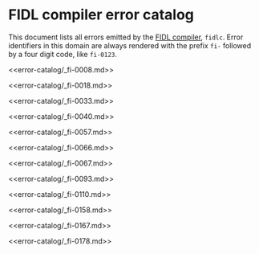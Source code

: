 # FIDL compiler error catalog

This document lists all errors emitted by the [FIDL compiler][docs-fidlc],
`fidlc`. Error identifiers in this domain are always rendered with the prefix
`fi-` followed by a four digit code, like `fi-0123`.

<!--

// LINT.IfChange

-->

<<error-catalog/_fi-0008.md>>

<<error-catalog/_fi-0018.md>>

<<error-catalog/_fi-0033.md>>

<<error-catalog/_fi-0040.md>>

<<error-catalog/_fi-0057.md>>

<<error-catalog/_fi-0066.md>>

<<error-catalog/_fi-0067.md>>

<<error-catalog/_fi-0093.md>>

<<error-catalog/_fi-0110.md>>

<<error-catalog/_fi-0158.md>>

<<error-catalog/_fi-0167.md>>

<<error-catalog/_fi-0178.md>>

<!--

// LINT.ThenChange(/tools/fidl/fidlc/include/fidl/diagnostics.h)

-->

[docs-fidlc]: ../language/fidlc.md
